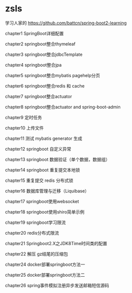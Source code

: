 # zsls
学习人家的 https://github.com/battcn/spring-boot2-learning 

chapter1	SpringBoot详细配置

chapter2	springboot整合thymeleaf

chapter3	springboot整合jdbcTemplate

chapter4	springboot整合jpa

chapter5	springboot整合mybatis pagehelp分页

chapter6	springboot整合redis 和 cache

chapter7	springboot整合actuator

chapter8	springboot整合actuator and spring-boot-admin

chapter9	定时任务

chapter10	上传文件

chapter11	测试 mybatis generator 生成

chapter12	springboot 自定义异常

chapter13	springboot 数据验证（单个数据，数据组）

chapter14	springboot 重复提交本地锁

chapter15	重复提交 redis 分布式锁

chapter16	数据库管理与迁移（Liquibase）

chapter17	springboot使用websocket

chapter18	springboot使用shiro简单示例

chapter19	springboot学习限流

chapter20	redis分布式限流

chapter21	Springboot2.X之JDK8Time时间类的配置

chapter22	解压 gz结尾的压缩包

chapter24	docker部署springboot方法一

chapter25	docker部署springboot方法二

chapter26	spring事件模拟注册异步发送邮箱短信源码
